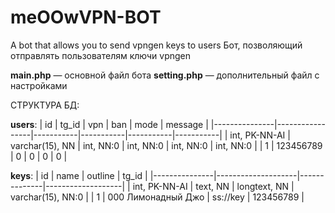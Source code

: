 # meOOwVPN-BOT

A bot that allows you to send vpngen keys to users
Бот, позволяющий отправлять пользователям ключи vpngen

**main.php** — основной файл бота
**setting.php** — дополнительный файл с настройками

СТРУКТУРА БД:

**users**:
| id            | tg_id           | vpn       | ban       | mode      | message   |
|---------------|-----------------|-----------|-----------|-----------|-----------|
| int, PK-NN-AI | varchar(15), NN | int, NN:0 | int, NN:0 | int, NN:0 | int, NN:0 |
| 1             | 123456789       | 0         | 0         | 0         | 0         |

**keys**:
| id            | name               | outline      | tg_id             |
|---------------|--------------------|--------------|-------------------|
| int, PK-NN-AI | text, NN           | longtext, NN | varchar(15), NN:0 |
| 1             | 000 Лимонадный Джо | ss://key     | 123456789         |
